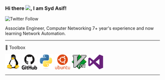 ### Hi there <img src="https://raw.githubusercontent.com/MartinHeinz/MartinHeinz/master/wave.gif" width="30px">, I am Syd Asif!

![Twitter Follow](https://img.shields.io/twitter/follow/SydAsif78?style=social)

Associate Engineer, Computer Networking 7+ year's experience and now learning Network Automation.

---

🧰 Toolbox

<img src="https://github.com/devicons/devicon/blob/master/icons/linux/linux-original.svg" alt="Linux Logo" width="50" height="50"/> <img src="https://github.com/devicons/devicon/blob/master/icons/github/github-original-wordmark.svg" alt="Github Logo" width="50" height="50"/> <img src="https://github.com/devicons/devicon/blob/master/icons/python/python-original.svg" alt="Python Logo" width="50" height="50"/> <img src="https://github.com/devicons/devicon/blob/master/icons/ubuntu/ubuntu-plain-wordmark.svg" alt="Ubuntu Logo" width="50" height="50"/> <img src="https://github.com/devicons/devicon/blob/master/icons/vim/vim-original.svg" alt="Vim Logo" width="50" height="50"/> <img src="https://github.com/devicons/devicon/blob/master/icons/visualstudio/visualstudio-plain.svg" alt="Visualstudio Logo" width="50" height="50"/>

---




